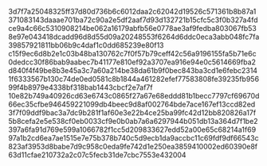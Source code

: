 3d7f7a25048325ff37d80d736b6c6012daa2c62042d19526c571361b8b87a1371083143daaae701ba72c90a2e5df2aaf7d93d132721b15cfc5c3f0b327a4fdce9a4c66c5310908214be062a16179abfb56e0778ae3af9fedba803067fb538e97e043418dcadd96d8d55d09a20248553f6264d6ddc0eca3abb048fc7fa39857921811bb06b9c4daf1c0dd685239e80f13
c15f9ec6d8b2e1c03b48ba130762c7f0f57b79ceff42c56a9196155fa5b71e6c0dedcc30f86bab9aabec7b41177e810ef92a3707ea916e94e0c5614669fba2d840f4f49be8b3e45a3c7a60a214be38da61b9f0bec843ba3cd1e6febc23141f6333567b130c74de0ed0581c8b1844a461282efef77583808fe39235fb95699f4b8979e4338bf318bab1443cbcf2e7af7f
10e82b749a40926cd63e6743c0865f27a67e68eddd81b1becc7797cf69670d66ec35cfbe946459221099db4beec9d8af002764bde7ace167ef13ccd82ed3f7f09ddf9bac3a7dc9b281f1af60e3e22b4ce25ba99fc42d12bb820826a17f5b8cefa2e5e538cf0eb0033cf9e0b0ab7a6a6297944b051db13a364d7f1be2397a6fa91d769e599a1066782f1cc5d209833627edd52a00e65c68214a1f6997a1b2cd6ea7ae1515e7e75b378b740c5d9ecb1da9accbc11c69fdf9df66543c823af3953d8babe7d9c958c0eda9fe742d1e250ea3859410002ed60390e8f63d11cfae210732a2c07c5fecb31de7cbc7553e432004
